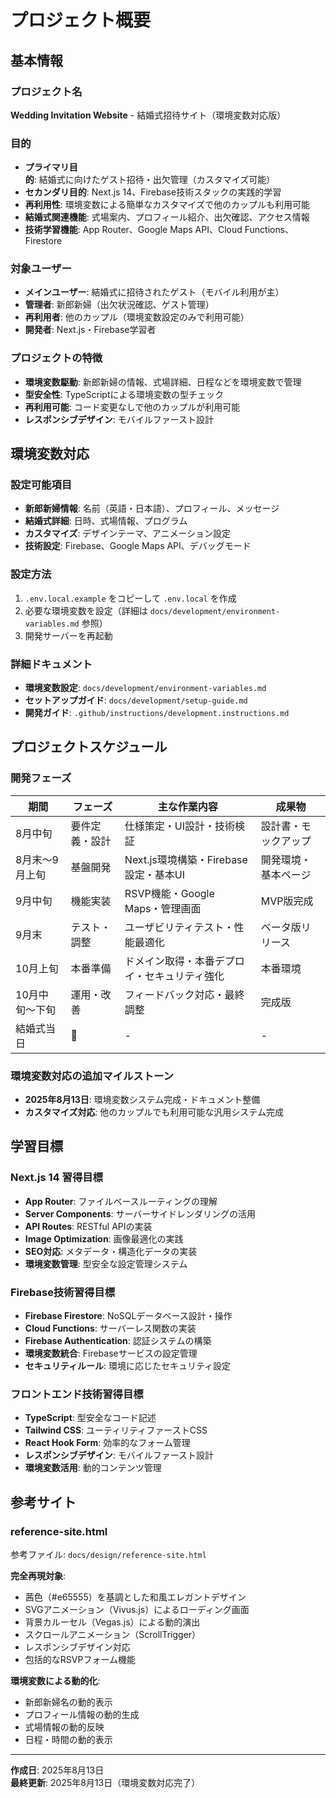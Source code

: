 # プロジェクト概要

## 基本情報

### プロジェクト名
**Wedding Invitation Website** - 結婚式招待サイト（環境変数対応版）

### 目的
- **プライマリ目的**: 結婚式に向けたゲスト招待・出欠管理（カスタマイズ可能）
- **セカンダリ目的**: Next.js 14、Firebase技術スタックの実践的学習
- **再利用性**: 環境変数による簡単なカスタマイズで他のカップルも利用可能
- **結婚式関連機能**: 式場案内、プロフィール紹介、出欠確認、アクセス情報
- **技術学習機能**: App Router、Google Maps API、Cloud Functions、Firestore

### 対象ユーザー
- **メインユーザー**: 結婚式に招待されたゲスト（モバイル利用が主）
- **管理者**: 新郎新婦（出欠状況確認、ゲスト管理）
- **再利用者**: 他のカップル（環境変数設定のみで利用可能）
- **開発者**: Next.js・Firebase学習者

### プロジェクトの特徴
- **環境変数駆動**: 新郎新婦の情報、式場詳細、日程などを環境変数で管理
- **型安全性**: TypeScriptによる環境変数の型チェック
- **再利用可能**: コード変更なしで他のカップルが利用可能
- **レスポンシブデザイン**: モバイルファースト設計

## 環境変数対応

### 設定可能項目
- **新郎新婦情報**: 名前（英語・日本語）、プロフィール、メッセージ
- **結婚式詳細**: 日時、式場情報、プログラム
- **カスタマイズ**: デザインテーマ、アニメーション設定
- **技術設定**: Firebase、Google Maps API、デバッグモード

### 設定方法
1. `.env.local.example` をコピーして `.env.local` を作成
2. 必要な環境変数を設定（詳細は `docs/development/environment-variables.md` 参照）
3. 開発サーバーを再起動

### 詳細ドキュメント
- **環境変数設定**: `docs/development/environment-variables.md`
- **セットアップガイド**: `docs/development/setup-guide.md`
- **開発ガイド**: `.github/instructions/development.instructions.md`

## プロジェクトスケジュール

### 開発フェーズ
| 期間 | フェーズ | 主な作業内容 | 成果物 |
|------|---------|-------------|-------|
| 8月中旬 | 要件定義・設計 | 仕様策定・UI設計・技術検証 | 設計書・モックアップ |
| 8月末〜9月上旬 | 基盤開発 | Next.js環境構築・Firebase設定・基本UI | 開発環境・基本ページ |
| 9月中旬 | 機能実装 | RSVP機能・Google Maps・管理画面 | MVP版完成 |
| 9月末 | テスト・調整 | ユーザビリティテスト・性能最適化 | ベータ版リリース |
| 10月上旬 | 本番準備 | ドメイン取得・本番デプロイ・セキュリティ強化 | 本番環境 |
| 10月中旬〜下旬 | 運用・改善 | フィードバック対応・最終調整 | 完成版 |
| 結婚式当日 | 🎉 | - | - |

### 環境変数対応の追加マイルストーン
- **2025年8月13日**: 環境変数システム完成・ドキュメント整備
- **カスタマイズ対応**: 他のカップルでも利用可能な汎用システム完成

## 学習目標

### Next.js 14 習得目標
- **App Router**: ファイルベースルーティングの理解
- **Server Components**: サーバーサイドレンダリングの活用
- **API Routes**: RESTful APIの実装
- **Image Optimization**: 画像最適化の実践
- **SEO対応**: メタデータ・構造化データの実装
- **環境変数管理**: 型安全な設定管理システム

### Firebase技術習得目標
- **Firebase Firestore**: NoSQLデータベース設計・操作
- **Cloud Functions**: サーバーレス関数の実装
- **Firebase Authentication**: 認証システムの構築
- **環境変数統合**: Firebaseサービスの設定管理
- **セキュリティルール**: 環境に応じたセキュリティ設定

### フロントエンド技術習得目標
- **TypeScript**: 型安全なコード記述
- **Tailwind CSS**: ユーティリティファーストCSS
- **React Hook Form**: 効率的なフォーム管理
- **レスポンシブデザイン**: モバイルファースト設計
- **環境変数活用**: 動的コンテンツ管理

## 参考サイト

### reference-site.html
参考ファイル: `docs/design/reference-site.html`

**完全再現対象**:
- 茜色（#e65555）を基調とした和風エレガントデザイン
- SVGアニメーション（Vivus.js）によるローディング画面
- 背景カルーセル（Vegas.js）による動的演出
- スクロールアニメーション（ScrollTrigger）
- レスポンシブデザイン対応
- 包括的なRSVPフォーム機能

**環境変数による動的化**:
- 新郎新婦名の動的表示
- プロフィール情報の動的生成
- 式場情報の動的反映
- 日程・時間の動的表示

---

**作成日**: 2025年8月13日  
**最終更新**: 2025年8月13日（環境変数対応完了）
